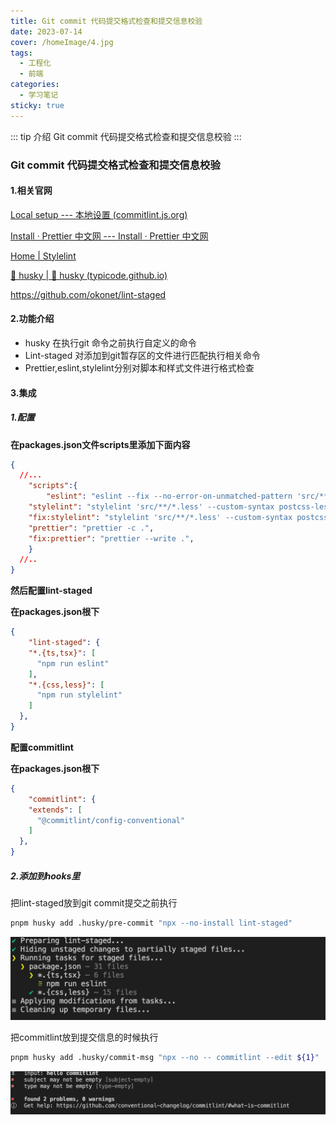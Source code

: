 ```yaml
---
title: Git commit 代码提交格式检查和提交信息校验
date: 2023-07-14
cover: /homeImage/4.jpg
tags:
  - 工程化
  - 前端
categories:
  - 学习笔记
sticky: true
---
```


::: tip 介绍
Git commit 代码提交格式检查和提交信息校验
:::

<!-- more -->

### Git commit 代码提交格式检查和提交信息校验

#### 1.相关官网

[Local setup --- 本地设置 (commitlint.js.org)](https://commitlint.js.org/#/guides-local-setup)

[Install · Prettier 中文网 --- Install · Prettier 中文网](https://www.prettier.cn/docs/install.html)

[Home | Stylelint](https://stylelint.io/)

[🐶 husky | 🐶 husky (typicode.github.io)](https://typicode.github.io/husky/)

https://github.com/okonet/lint-staged



#### 2.功能介绍

- husky 在执行git 命令之前执行自定义的命令
- Lint-staged 对添加到git暂存区的文件进行匹配执行相关命令
- Prettier,eslint,stylelint分别对脚本和样式文件进行格式检查



#### 3.集成

##### 1.配置

**在packages.json文件scripts里添加下面内容**

```json
{
  //...
	"scripts":{
		"eslint": "eslint --fix --no-error-on-unmatched-pattern 'src/**/*.{ts,tsx}'",
    "stylelint": "stylelint 'src/**/*.less' --custom-syntax postcss-less --allow-empty-input",
    "fix:stylelint": "stylelint 'src/**/*.less' --custom-syntax postcss-less --allow-empty-input --fix",
    "prettier": "prettier -c .",
    "fix:prettier": "prettier --write .",
	}
  //..
}
```

**然后配置lint-staged**

**在packages.json根下**

```json
{
	"lint-staged": {
    "*.{ts,tsx}": [
      "npm run eslint"
    ],
    "*.{css,less}": [
      "npm run stylelint"
    ]
  },
}
```

**配置commitlint**

**在packages.json根下**

```json
{
	"commitlint": {
    "extends": [
      "@commitlint/config-conventional"
    ]
  },
}
```



##### 2.添加到hooks里

把lint-staged放到git commit提交之前执行

```bash
pnpm husky add .husky/pre-commit "npx --no-install lint-staged"
```

<img src="2023-07-14.assets/image-20230714172720482.png" alt="image-20230714172720482" style="zoom:50%;" />

把commitlint放到提交信息的时候执行

```bash
pnpm husky add .husky/commit-msg "npx --no -- commitlint --edit ${1}"
```

<img src="2023-07-14.assets/image-20230714172740252.png" alt="image-20230714172740252" style="zoom: 50%;" />